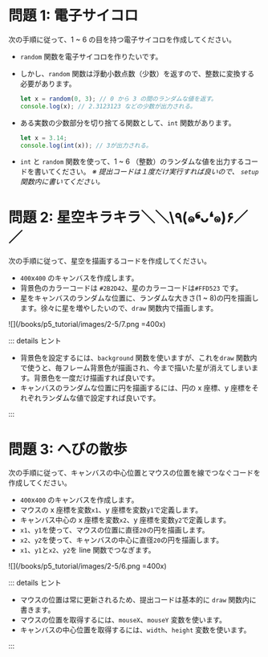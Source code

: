 # 問題 1: 電子サイコロ

次の手順に従って、1 ~ 6 の目を持つ電子サイコロを作成してください。

-   `random` 関数を電子サイコロを作りたいです。
-   しかし、`random` 関数は浮動小数点数（少数）を返すので、整数に変換する必要があります。
    ```js
    let x = random(0, 3); // 0 から 3 の間のランダムな値を返す。
    console.log(x); // 2.3123123 などの少数が出力される。
    ```
-   ある実数の少数部分を切り捨てる関数として、`int` 関数があります。

    ```js
    let x = 3.14;
    console.log(int(x)); // 3が出力される。
    ```

-   `int` と `random` 関数を使って、1 ~ 6 （整数）のランダムな値を出力するコードを書いてください。
    _※ 提出コードは１度だけ実行すれば良いので、 `setup` 関数内に書いてください。_

# 問題 2: 星空キラキラ＼＼\٩(๑❛ᴗ❛๑)۶／／

次の手順に従って、星空を描画するコードを作成してください。

-   `400`x`400` のキャンバスを作成します。
-   背景色のカラーコードは `#2B2D42`、星のカラーコードは`#FFD523` です。
-   星をキャンバスのランダムな位置に、ランダムな大きさ(1 ~ 8)の円を描画します。徐々に星を増やしたいので、`draw` 関数内で描画します。

![](/books/p5_tutorial/images/2-5/7.png =400x)

::: details ヒント

-   背景色を設定するには、`background` 関数を使いますが、これを`draw` 関数内で使うと、毎フレーム背景色が描画され、今まで描いた星が消えてしまいます。背景色を一度だけ描画すれば良いです。
-   キャンバスのランダムな位置に円を描画するには、円の x 座標、y 座標をそれぞれランダムな値で設定すれば良いです。

:::

# 問題 3: へびの散歩

次の手順に従って、キャンバスの中心位置とマウスの位置を線でつなぐコードを作成してください。

-   `400`x`400` のキャンバスを作成します。
-   マウスの x 座標を変数`x1`、y 座標を変数`y1`で定義します。
-   キャンバス中心の x 座標を変数`x2`、y 座標を変数`y2`で定義します。
-   `x1`、`y1`を使って、マウスの位置に直径`20`の円を描画します。
-   `x2`、`y2`を使って、キャンバスの中心に直径`20`の円を描画します。
-   `x1`、`y1`と`x2`、`y2`を line 関数でつなぎます。

![](/books/p5_tutorial/images/2-5/6.png =400x)

::: details ヒント

-   マウスの位置は常に更新されるため、提出コードは基本的に `draw` 関数内に書きます。
-   マウスの位置を取得するには、`mouseX`、`mouseY` 変数を使います。
-   キャンバスの中心位置を取得するには、`width`、`height` 変数を使います。

:::
